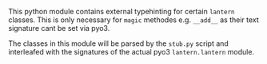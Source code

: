 This python module contains external typehinting for certain `lantern` classes. This is only necessary for `magic` methodes e.g. `__add__` as their text signature cant be set via pyo3.

The classes in this module will be parsed by the `stub.py` script and interleafed with the signatures of the actual pyo3 `lantern.lantern` module.